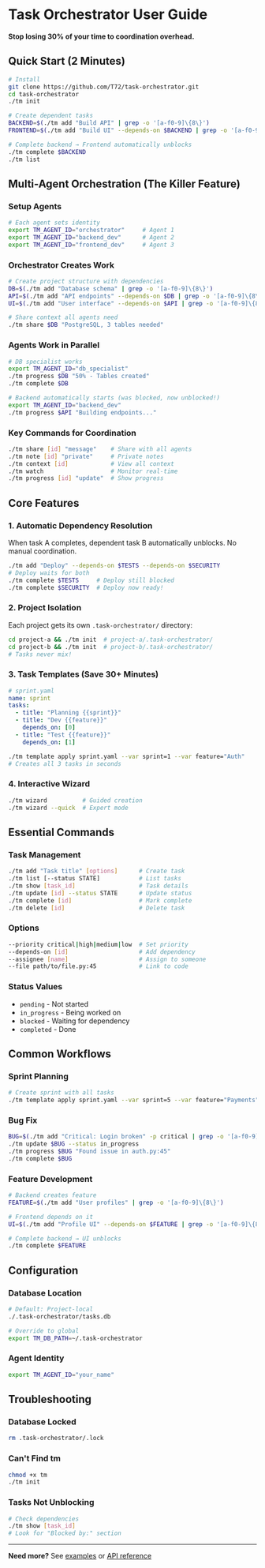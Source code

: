 # Task Orchestrator User Guide

**Stop losing 30% of your time to coordination overhead.**

## Quick Start (2 Minutes)

```bash
# Install
git clone https://github.com/T72/task-orchestrator.git
cd task-orchestrator
./tm init

# Create dependent tasks
BACKEND=$(./tm add "Build API" | grep -o '[a-f0-9]\{8\}')
FRONTEND=$(./tm add "Build UI" --depends-on $BACKEND | grep -o '[a-f0-9]\{8\}')

# Complete backend → Frontend automatically unblocks
./tm complete $BACKEND
./tm list
```

## Multi-Agent Orchestration (The Killer Feature)

### Setup Agents

```bash
# Each agent sets identity
export TM_AGENT_ID="orchestrator"     # Agent 1
export TM_AGENT_ID="backend_dev"      # Agent 2  
export TM_AGENT_ID="frontend_dev"     # Agent 3
```

### Orchestrator Creates Work

```bash
# Create project structure with dependencies
DB=$(./tm add "Database schema" | grep -o '[a-f0-9]\{8\}')
API=$(./tm add "API endpoints" --depends-on $DB | grep -o '[a-f0-9]\{8\}')
UI=$(./tm add "User interface" --depends-on $API | grep -o '[a-f0-9]\{8\}')

# Share context all agents need
./tm share $DB "PostgreSQL, 3 tables needed"
```

### Agents Work in Parallel

```bash
# DB specialist works
export TM_AGENT_ID="db_specialist"
./tm progress $DB "50% - Tables created"
./tm complete $DB

# Backend automatically starts (was blocked, now unblocked!)
export TM_AGENT_ID="backend_dev"
./tm progress $API "Building endpoints..."
```

### Key Commands for Coordination

```bash
./tm share [id] "message"    # Share with all agents
./tm note [id] "private"     # Private notes
./tm context [id]            # View all context
./tm watch                   # Monitor real-time
./tm progress [id] "update"  # Show progress
```

## Core Features

### 1. Automatic Dependency Resolution

When task A completes, dependent task B automatically unblocks. No manual coordination.

```bash
./tm add "Deploy" --depends-on $TESTS --depends-on $SECURITY
# Deploy waits for both
./tm complete $TESTS     # Deploy still blocked
./tm complete $SECURITY  # Deploy now ready!
```

### 2. Project Isolation

Each project gets its own `.task-orchestrator/` directory:

```bash
cd project-a && ./tm init  # project-a/.task-orchestrator/
cd project-b && ./tm init  # project-b/.task-orchestrator/
# Tasks never mix!
```

### 3. Task Templates (Save 30+ Minutes)

```yaml
# sprint.yaml
name: sprint
tasks:
  - title: "Planning {{sprint}}"
  - title: "Dev {{feature}}"
    depends_on: [0]
  - title: "Test {{feature}}"
    depends_on: [1]
```

```bash
./tm template apply sprint.yaml --var sprint=1 --var feature="Auth"
# Creates all 3 tasks in seconds
```

### 4. Interactive Wizard

```bash
./tm wizard          # Guided creation
./tm wizard --quick  # Expert mode
```

## Essential Commands

### Task Management
```bash
./tm add "Task title" [options]      # Create task
./tm list [--status STATE]           # List tasks
./tm show [task_id]                  # Task details
./tm update [id] --status STATE      # Update status
./tm complete [id]                   # Mark complete
./tm delete [id]                     # Delete task
```

### Options
```bash
--priority critical|high|medium|low  # Set priority
--depends-on [id]                    # Add dependency
--assignee [name]                    # Assign to someone
--file path/to/file.py:45            # Link to code
```

### Status Values
- `pending` - Not started
- `in_progress` - Being worked on
- `blocked` - Waiting for dependency
- `completed` - Done

## Common Workflows

### Sprint Planning
```bash
# Create sprint with all tasks
./tm template apply sprint.yaml --var sprint=5 --var feature="Payments"
```

### Bug Fix
```bash
BUG=$(./tm add "Critical: Login broken" -p critical | grep -o '[a-f0-9]\{8\}')
./tm update $BUG --status in_progress
./tm progress $BUG "Found issue in auth.py:45"
./tm complete $BUG
```

### Feature Development
```bash
# Backend creates feature
FEATURE=$(./tm add "User profiles" | grep -o '[a-f0-9]\{8\}')

# Frontend depends on it
UI=$(./tm add "Profile UI" --depends-on $FEATURE | grep -o '[a-f0-9]\{8\}')

# Complete backend → UI unblocks
./tm complete $FEATURE
```

## Configuration

### Database Location
```bash
# Default: Project-local
./.task-orchestrator/tasks.db

# Override to global
export TM_DB_PATH=~/.task-orchestrator
```

### Agent Identity
```bash
export TM_AGENT_ID="your_name"
```

## Troubleshooting

### Database Locked
```bash
rm .task-orchestrator/.lock
```

### Can't Find tm
```bash
chmod +x tm
./tm init
```

### Tasks Not Unblocking
```bash
# Check dependencies
./tm show [task_id]
# Look for "Blocked by:" section
```

---

**Need more?** See [examples](../examples/) or [API reference](../reference/api-reference.md)